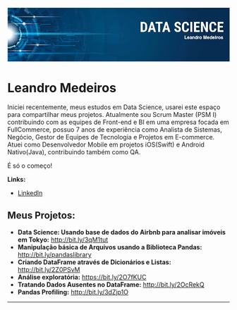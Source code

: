 <p align="center">
  <img src="leandro_banner.png" >
</p>

# Leandro Medeiros

Iniciei recentemente, meus estudos em Data Science, usarei este espaço para compartilhar meus projetos. 
Atualmente sou Scrum Master (PSM I) contribuindo com as equipes de Front-end e BI em uma empresa focada em FullCommerce, possuo 7 anos de experiência como Analista de Sistemas, Negócio, Gestor de Equipes de Tecnologia e Projetos em E-commerce.
Atuei como Desenvolvedor Mobile em projetos iOS(Swift) e Android Nativo(Java), contribuindo também como QA.


É só o começo!


**Links:**
* [LinkedIn](https://www.linkedin.com/in/medeiros-leandro-scrum/)


## Meus Projetos:

* **Data Science: Usando base de dados do Airbnb para analisar imóveis em Tokyo:** http://bit.ly/3qM1tut
* **Manipulação básica de Arquivos usando a Biblioteca Pandas:** http://bit.ly/pandaslibrary
* **Criando DataFrame através de Dicionários e Listas:** http://bit.ly/2Z0PSvM
* **Análise exploratória:** https://bit.ly/2O7fKUC
* **Tratando Dados Ausentes no DataFrame:** http://bit.ly/2OcRekQ
* **Pandas Profiling:** http://bit.ly/3dZjp1O


---

